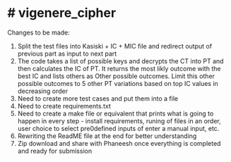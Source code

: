 # # vigenere_cipher

Changes to be made:
1. Split the test files into Kasiski + IC + MIC file and redirect output of previous part as input to next part
2. The code takes a list of possible keys and decrypts the CT into PT and then calculates the IC of PT. It returns the most likly outcome with the best IC and lists others as Other possible outcomes. Limit this other possible outcomes to 5 other PT variations based on top IC values in decreasing order
3. Need to create more test cases and put them into a file
4. Need to create requirements.txt
5. Need to create a make file or equivalent that prints what is going to happen in every step - install requirements, runing of files in an order, user choice to select pre0defined inputs of enter a manual input, etc.
6. Rewriting the ReadME file at the end for better understanding
7. Zip download and share with Phaneesh once everything is completed and ready for submission
   
